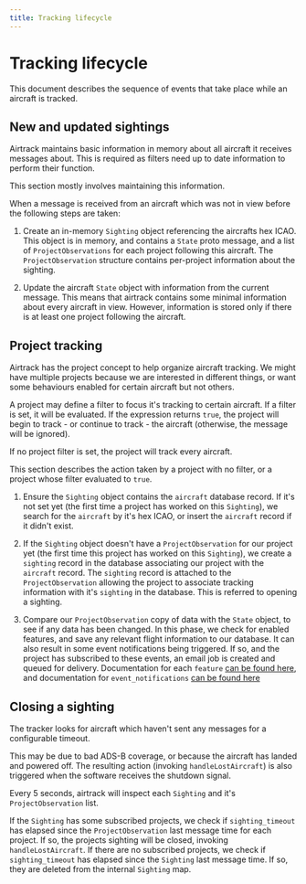 ```yaml
---
title: Tracking lifecycle
---
```


# Tracking lifecycle

This document describes the sequence of events that take place while an aircraft is tracked.

## New and updated sightings

Airtrack maintains basic information in memory about all aircraft it receives messages about.
This is required as filters need up to date information to perform their function.

This section mostly involves maintaining this information.

When a message is received from an aircraft which was not in view before the following steps are taken:
 1. Create an in-memory `Sighting` object referencing the aircrafts hex ICAO. This object is in memory,
    and contains a `State` proto message, and a list of `ProjectObservations` for each project following
    this aircraft. The `ProjectObservation` structure contains per-project information about the sighting.

 2. Update the aircraft `State` object with information from the current message. This means that airtrack
    contains some minimal information about every aircraft in view. However, information is stored only if
    there is at least one project following the aircraft.

## Project tracking

Airtrack has the project concept to help organize aircraft tracking. We might have multiple projects because
we are interested in different things, or want some behaviours enabled for certain aircraft but not others.

A project may define a filter to focus it's tracking to certain aircraft.
If a filter is set, it will be evaluated. If the expression returns `true`, the project will begin to track - or continue to track - the
aircraft (otherwise, the message will be ignored).

If no project filter is set, the project will track every aircraft.

This section describes the action taken by a project with no filter, or a project whose filter evaluated
to `true`.

 1. Ensure the `Sighting` object contains the `aircraft` database record. If it's not set yet (the first
    time a project has worked on this `Sighting`), we search for the `aircraft` by it's hex ICAO, or insert
    the `aircraft` record if it didn't exist.

 2. If the `Sighting` object doesn't have a `ProjectObservation` for our project yet (the first time this
    project has worked on this `Sighting`), we create a `sighting` record in the database associating our
    project with the `aircraft` record. The `sighting` record is attached to the `ProjectObservation`
    allowing the project to associate tracking information with it's `sighting` in the database. This is
    referred to opening a sighting.

 3. Compare our `ProjectObservation` copy of data with the `State` object, to see if any data has been
    changed. In this phase, we check for enabled features, and save any relevant flight information to our
    database. It can also result in some event notifications being triggered. If so, and the project
    has subscribed to these events, an email job is created and queued for delivery. Documentation for each
    `feature` [can be found here](project-features.html), and documentation for `event_notifications`
    [can be found here](project-event-notifications.html)

## Closing a sighting

The tracker looks for aircraft which haven't sent any messages for a configurable timeout.

This may be due to bad ADS-B coverage, or because the aircraft has landed and powered off. The
resulting action (invoking `handleLostAircraft`) is also triggered when the software receives the
shutdown signal.

Every 5 seconds, airtrack will inspect each `Sighting` and it's `ProjectObservation` list.

If the `Sighting` has some subscribed projects, we check if `sighting_timeout` has elapsed since
the `ProjectObservation` last message time for each project. If so, the projects sighting will
be closed, invoking `handleLostAircraft`.
If there are no subscribed projects, we check if `sighting_timeout` has elapsed since the
`Sighting` last message time. If so, they are deleted from the internal `Sighting` map.